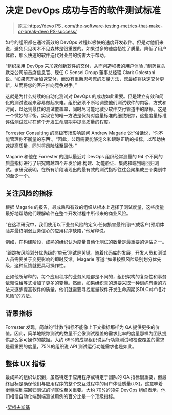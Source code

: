# 决定 DevOps 成功与否的软件测试标准

> 原文:[https://devo PS . com/the-software-testing-metrics-that-make-or-break-devo PS-success/](https://devops.com/the-software-testing-metrics-that-make-or-break-devops-success/)

如今的组织都在通过高效的 DevOps 过程以极快的速度开发软件。但是对他们来说，避免只见树木不见森林是很重要的。如果过多的速度牺牲了质量，降低了用户体验，那么快速的软件迭代对业务的伤害大于帮助。

“组织采用 DevOps 来加速创新软件的交付，从而创造积极的用户体验，”制药巨头默克公司前首席信息官、现任 C Sensei Group 董事总经理 Clark Golestani 说。“如果您开始加速交付，而没有重新思考您的质量方法，您最终将快速交付更新，从而将您的客户推向竞争对手。”

这就是为什么持续的自动化测试对 DevOps 的成功如此重要。但是建立有效和简化的测试说起来容易做起来难。组织必须不断地调整他们测试软件的内容、方式和时间，以达到最佳的测试覆盖率，同时尽可能地减少软件交付管道中的摩擦。这是一个微妙的平衡，实现它的唯一方法是保持对度量标准的细致跟踪，这些度量标准评估测试过程在整个开发生命周期中提高质量的程度。

Forrester Consulting 的高级市场影响顾问 Andrew Magarie 说:“俗话说，‘你不能管理你不衡量的东西’。“因此，公司需要能够定义和跟踪正确的指标，以帮助快速提高质量，同时将风险降至最低。”

Magarie 和他在 Forrester 的团队最近对 DevOps 组织经常测量的 94 个不同的质量指标进行了研究跨越四个开发阶段:构建、功能验证、集成和端到端回归测试。该研究表明，在所有阶段涌现出的最有效的测试指标往往会聚集成三个类别中的至少一个。

## **关注风险的指标**

根据 Magarie 的报告，最成熟和有效的组织从根本上选择了测试度量，这些度量最好地帮助他们理解软件在整个开发过程中所带来的商业风险。

“在这项研究中，我们使用以下业务风险的定义:任何损害最终用户(或客户)预期体验并最终削弱业务信心的应用程序缺陷，”他解释说。

例如，在构建阶段，成熟的组织认为度量自动化测试的数量是最重要的评估之一。

“跟踪按风险划分优先级的‘单元’测试是关键。随着代码库的发展，开发人员和测试人员需要关于变更影响的即时反馈。Magarie 写道:“如果按照风险级别划分优先级，这种反馈就更具可操作性。

正如他所解释的，每个应用程序的业务风险都是不同的，组织架构的复杂性和事务依赖性给等式增加了更多的变量。然而，如果组织真的想要采取一种训练有素的方法来逐步提高软件的质量，他们就需要寻找度量软件开发生命周期(SDLC)中“相对风险”的方法。

## **背景指标**

Forrester 发现，简单的“计数”指标不能像上下文指标那样为 QA 提供更多的价值。因此，简单地跟踪测试的数量不会像测试覆盖的需求比率的度量那样为团队提供那么多可操作的数据。大约 69%的成熟组织说运行功能测试和检查覆盖的需求是最重要的度量，75%的组织说 API 测试运行功能需求也是如此。

## **整体 UX 指标**

最成熟的组织认识到，虽然特定于应用程序或特定于团队的 QA 指标很重要，但最终目标是确保他们与应用程序的整个交互过程中的用户体验质量(UX)。这意味着衡量端到端回归测试的彻底性至关重要。大约 70%的领先 DevOps 组织表示，他们相信自动化端到端测试用例的百分比是一个顶级指标。

-[契柯夫斯基](https://devops.com/author/ericka-chickowski/)